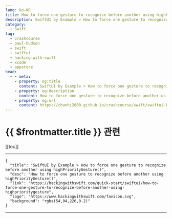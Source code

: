 ```yaml
---
lang: ko-KR
title: How to force one gesture to recognize before another using highPriorityGesture()
description: SwiftUI by Example > How to force one gesture to recognize before another using highPriorityGesture()
category:
  - Swift
tag: 
  - crashcourse
  - paul-hudson
  - swift
  - swiftui
  - hacking-with-swift
  - xcode
  - appstore
head:
  - - meta:
    - property: og:title
      content: SwiftUI by Example > How to force one gesture to recognize before another using highPriorityGesture()
    - property: og:description
      content: How to force one gesture to recognize before another using highPriorityGesture()
    - property: og:url
      content: https://chanhi2000.github.io/crashcourse/swift/swiftui-by-example/08-taps-and-gestures/how-to-force-one-gesture-to-recognize-before-another-using-highprioritygesture.html
---
```


# {{ $frontmatter.title }} 관련

[[toc]]

---

```component VPCard
{
  "title": "SwiftUI by Example > How to force one gesture to recognize before another using highPriorityGesture()",
  "desc": "How to force one gesture to recognize before another using highPriorityGesture()",
  "link": "https://hackingwithswift.com/quick-start/swiftui/how-to-force-one-gesture-to-recognize-before-another-using-highprioritygesture",
  "logo": "https://www.hackingwithswift.com/favicon.svg",
  "background": "rgba(54,94,226,0.2)"
}
```

---

<TagLinks />